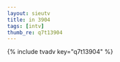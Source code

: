 ```yaml
--- 
layout: sieutv
title: in 3904
tags: [intv]
thumb_re: q7t13904
---
```

{% include tvadv key="q7t13904" %} 
